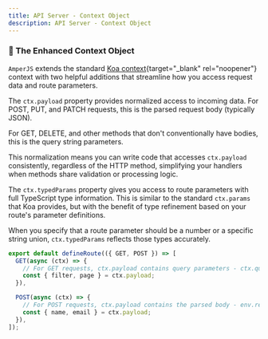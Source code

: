 ```yaml
---
title: API Server - Context Object
description: API Server - Context Object
---
```


### 🔧 The Enhanced Context Object

`AmperJS` extends the standard [Koa context](https://koajs.com/#context){target="_blank" rel="noopener"}
context with two helpful additions that streamline how you access request data and route parameters.

The `ctx.payload` property provides normalized access to incoming data.
For POST, PUT, and PATCH requests, this is the parsed request body (typically JSON).

For GET, DELETE, and other methods that don't conventionally have bodies,
this is the query string parameters.

This normalization means you can write code that accesses `ctx.payload` consistently,
regardless of the HTTP method, simplifying your handlers when methods share validation or processing logic.

The `ctx.typedParams` property gives you access to route parameters with full TypeScript type information.
This is similar to the standard `ctx.params` that Koa provides,
but with the benefit of type refinement based on your route's parameter definitions.

When you specify that a route parameter should be a number or a specific string union,
`ctx.typedParams` reflects those types accurately.

```ts [api/example/index.ts]
export default defineRoute(({ GET, POST }) => [
  GET(async (ctx) => {
    // For GET requests, ctx.payload contains query parameters - ctx.query
    const { filter, page } = ctx.payload;
  }),

  POST(async (ctx) => {
    // For POST requests, ctx.payload contains the parsed body - env.request.body
    const { name, email } = ctx.payload;
  }),
]);
```

